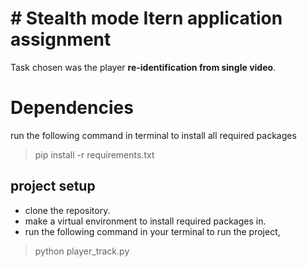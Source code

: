 # # Stealth mode Itern application assignment
Task chosen was the player **re-identification from single video**.
# Dependencies
 run the following command in terminal to install all required packages
> pip install -r requirements.txt
## project setup 
- clone the repository.
- make a virtual environment to install required packages in.
- run the following command in your terminal to run the project,
> python player_track.py
